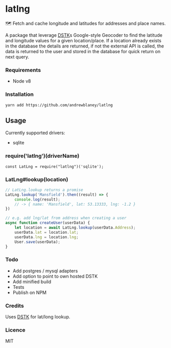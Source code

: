 # latlng

🗺 Fetch and cache longitude and latitudes for addresses and place names.

A package that leverage [DSTK](http://www.datasciencetoolkit.org/)s Google-style Geocoder to find the latitude and 
longitude values for a given location/place. If a location already exists in the database the details are returned,
if not the external API is called, the data is returned to the user and stored in the database for quick return on 
next query.

### Requirements
- Node v8

### Installation
`yarn add https://github.com/andrewblaney/latlng`

## Usage

Currently supported drivers:
   - sqlite

### require('latlng')(driverName)
`const LatLng = require("latlng")('sqlite');`

### LatLng#lookup(location)
    
```javascript
// LatLng.lookup returns a promise
LatLng.lookup('Mansfield').then((result) => {
    console.log(result);
    // -> { name: 'Mansfield', lat: 53.13333, lng: -1.2 }
})

// e.g. add lng/lat from address when creating a user 
async function createUser(userData) {
    let location = await LatLng.lookup(userData.Address);
    userData.lat = location.lat;
    userData.lng = location.lng;
    User.save(userData);
}
```

### Todo
- Add postgres / mysql adapters
- Add option to point to own hosted DSTK
- Add minified build
- Tests
- Publish on NPM

### Credits
Uses [DSTK](http://www.datasciencetoolkit.org/) for lat/long lookup.

### Licence
MIT

